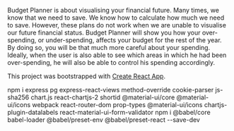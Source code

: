 Budget Planner is about visualising your financial future. Many times, we know that we need to save. We know how to calculate how much we need to save. However, these plans do not work when we are unable to visualise our future financial status. Budget Planner will show you how your over-spending, or under-spending, affects your budget for the rest of the year. By doing so, you will be that much more careful about your spending. Ideally, when the user is also able to see which areas in which he had been over-spending, he will also be able to control his spending accordingly.

This project was bootstrapped with [Create React App](https://github.com/facebook/create-react-app).

npm i express pg express-react-views method-override cookie-parser js-sha256 chart.js react-chartjs-2 shortid @material-ui/core @material-ui/icons webpack react-router-dom prop-types @material-ui/icons chartjs-plugin-datalabels react-material-ui-form-validator
npm i @babel/core babel-loader @babel/preset-env @babel/preset-react --save-dev


<!-- multer cloudinary multer-storage-cloudinary dotenv -->